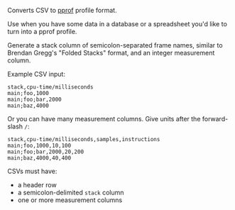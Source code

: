 Converts CSV to [pprof](https://github.com/google/pprof) profile format.

Use when you have some data in a database or a spreadsheet you'd like to turn
into a pprof profile.

Generate a stack column of semicolon-separated frame names, similar to Brendan
Gregg's "Folded Stacks" format, and an integer measurement column.

Example CSV input:

```
stack,cpu-time/milliseconds
main;foo,1000
main;foo;bar,2000
main;baz,4000
```

Or you can have many measurement columns. Give units after the forward-slash
`/`:

```
stack,cpu-time/milliseconds,samples,instructions
main;foo,1000,10,100
main;foo;bar,2000,20,200
main;baz,4000,40,400
```

CSVs must have:
- a header row
- a semicolon-delimited `stack` column
- one or more measurement columns
